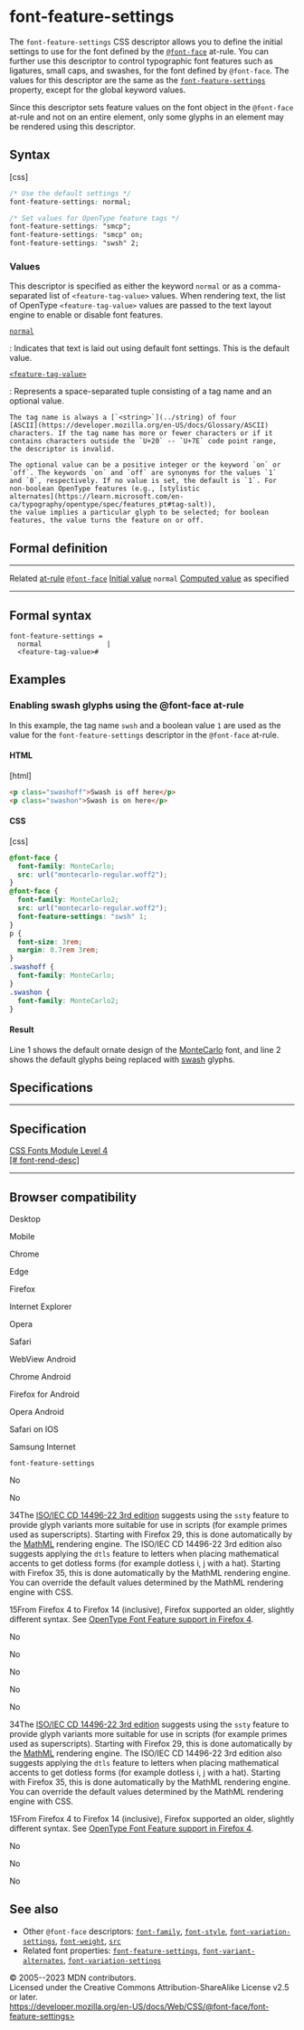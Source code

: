 font-feature-settings
=====================

The `font-feature-settings` CSS descriptor allows you to define the
initial settings to use for the font defined by the
[`@font-face`](@font-face.md) at-rule. You can further use this
descriptor to control typographic font features such as ligatures, small
caps, and swashes, for the font defined by `@font-face`. The values for
this descriptor are the same as the
[`font-feature-settings`](_Resources/Markup%20And%20Styling/css/font-feature-settings.md) property, except for
the global keyword values.

Since this descriptor sets feature values on the font object in the
`@font-face` at-rule and not on an entire element, only some glyphs in
an element may be rendered using this descriptor.

Syntax
------

[css]

```css
/* Use the default settings */
font-feature-settings: normal;

/* Set values for OpenType feature tags */
font-feature-settings: "smcp";
font-feature-settings: "smcp" on;
font-feature-settings: "swsh" 2;
```

### Values

This descriptor is specified as either the keyword `normal` or as a
comma-separated list of `<feature-tag-value>` values. When rendering
text, the list of OpenType `<feature-tag-value>` values are passed to
the text layout engine to enable or disable font features.

[`normal`](#normal)

:   Indicates that text is laid out using default font settings. This is
    the default value.

[`<feature-tag-value>`](#feature-tag-value)

:   Represents a space-separated tuple consisting of a tag name and an
    optional value.

    The tag name is always a [`<string>`](../string) of four
    [ASCII](https://developer.mozilla.org/en-US/docs/Glossary/ASCII)
    characters. If the tag name has more or fewer characters or if it
    contains characters outside the `U+20` -- `U+7E` code point range,
    the descriptor is invalid.

    The optional value can be a positive integer or the keyword `on` or
    `off`. The keywords `on` and `off` are synonyms for the values `1`
    and `0`, respectively. If no value is set, the default is `1`. For
    non-boolean OpenType features (e.g., [stylistic
    alternates](https://learn.microsoft.com/en-ca/typography/opentype/spec/features_pt#tag-salt)),
    the value implies a particular glyph to be selected; for boolean
    features, the value turns the feature on or off.

Formal definition
-----------------

  ------------------------------------- -------------------------------
  Related [at-rule](at-rule.md)         [`@font-face`](@font-face.md)
  [Initial value](initial_value.md)     `normal`
  [Computed value](computed_value.md)   as specified
  ------------------------------------- -------------------------------

Formal syntax
-------------

```text
font-feature-settings = 
  normal                |
  <feature-tag-value>#  
```

Examples
--------

### Enabling swash glyphs using the \@font-face at-rule

In this example, the tag name `swsh` and a boolean value `1` are used as
the value for the `font-feature-settings` descriptor in the `@font-face`
at-rule.

#### HTML

[html]

```html
<p class="swashoff">Swash is off here</p>
<p class="swashon">Swash is on here</p>
```

#### CSS

[css]

```css
@font-face {
  font-family: MonteCarlo;
  src: url("montecarlo-regular.woff2");
}
@font-face {
  font-family: MonteCarlo2;
  src: url("montecarlo-regular.woff2");
  font-feature-settings: "swsh" 1;
}
p {
  font-size: 3rem;
  margin: 0.7rem 3rem;
}
.swashoff {
  font-family: MonteCarlo;
}
.swashon {
  font-family: MonteCarlo2;
}
```

#### Result

Line 1 shows the default ornate design of the
[MonteCarlo](https://github.com/googlefonts/monte-carlo) font, and line
2 shows the default glyphs being replaced with
[swash](https://learn.microsoft.com/en-ca/typography/opentype/spec/features_pt#tag-swsh)
glyphs.

Specifications
--------------

  ------------------------------------------------------------------------------

Specification
  ------------------------------------------------------------------------------

  [CSS Fonts Module Level 4\
  [\#
  font-rend-desc]](https://drafts.csswg.org/css-fonts/#font-rend-desc)

  ------------------------------------------------------------------------------

Browser compatibility
---------------------

Desktop

Mobile

Chrome

Edge

Firefox

Internet Explorer

Opera

Safari

WebView Android

Chrome Android

Firefox for Android

Opera Android

Safari on IOS

Samsung Internet

`font-feature-settings`

No

No

34The [ISO/IEC CD 14496-22 3rd
edition](https://mpeg.chiariglione.org/standards/mpeg-4/open-font-format/text-isoiec-cd-14496-22-3rd-edition)
suggests using the `ssty` feature to provide glyph variants more
suitable for use in scripts (for example primes used as superscripts).
Starting with Firefox 29, this is done automatically by the
[MathML](https://developer.mozilla.org/docs/Web/MathML) rendering
engine. The ISO/IEC CD 14496-22 3rd edition also suggests applying the
`dtls` feature to letters when placing mathematical accents to get
dotless forms (for example dotless i, j with a hat). Starting with
Firefox 35, this is done automatically by the MathML rendering engine.
You can override the default values determined by the MathML rendering
engine with CSS.

15From Firefox 4 to Firefox 14 (inclusive), Firefox supported an older,
slightly different syntax. See [OpenType Font Feature support in Firefox
4](https://hacks.mozilla.org/2010/11/firefox-4-font-feature-support/).

No

No

No

No

No

34The [ISO/IEC CD 14496-22 3rd
edition](https://mpeg.chiariglione.org/standards/mpeg-4/open-font-format/text-isoiec-cd-14496-22-3rd-edition)
suggests using the `ssty` feature to provide glyph variants more
suitable for use in scripts (for example primes used as superscripts).
Starting with Firefox 29, this is done automatically by the
[MathML](https://developer.mozilla.org/docs/Web/MathML) rendering
engine. The ISO/IEC CD 14496-22 3rd edition also suggests applying the
`dtls` feature to letters when placing mathematical accents to get
dotless forms (for example dotless i, j with a hat). Starting with
Firefox 35, this is done automatically by the MathML rendering engine.
You can override the default values determined by the MathML rendering
engine with CSS.

15From Firefox 4 to Firefox 14 (inclusive), Firefox supported an older,
slightly different syntax. See [OpenType Font Feature support in Firefox
4](https://hacks.mozilla.org/2010/11/firefox-4-font-feature-support/).

No

No

No

See also
--------

- Other `@font-face` descriptors: [`font-family`](_Resources/Markup%20And%20Styling/css/@font-face/font-family.md),
    [`font-style`](_Resources/Markup%20And%20Styling/css/@font-face/font-style.md),
    [`font-variation-settings`](_Resources/Markup%20And%20Styling/css/@font-face/font-variation-settings.md),
    [`font-weight`](_Resources/Markup%20And%20Styling/css/@font-face/font-weight.md), [`src`](src.md)
- Related font properties:
    [`font-feature-settings`](_Resources/Markup%20And%20Styling/css/font-feature-settings.md),
    [`font-variant-alternates`](font-variant-alternates.md),
    [`font-variation-settings`](_Resources/Markup%20And%20Styling/css/font-variation-settings.md)

© 2005--2023 MDN contributors.\
Licensed under the Creative Commons Attribution-ShareAlike License v2.5
or later.\
https://developer.mozilla.org/en-US/docs/Web/CSS/@font-face/font-feature-settings>
